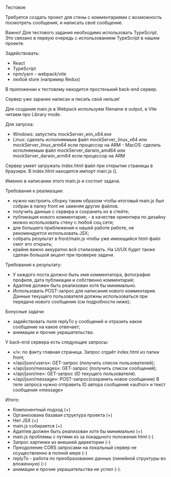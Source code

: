 Тестовое

Требуется создать проект для стены с комментариями с возможность посмотреть сообщения, и написать своё сообщение.

Важно! Для тестового задания необходимо использовать TypeScript. Это связано в первую очередь с использованием TypeScript в нашем проекте.

Задействовать:

- React
- TypeScript
- npm/yarn - webpack/vite
- любой store (например Redux)

В приложении к тестовому находится простенький back-end сервер.

Сервер уже заранее написан и писать свой нельзя!

Для создания main.js в Webpack используем filename в output, в Vite читаем про Library mode.

Для запуска:

- Windows: запустить mockServer_win_x64.exe
- Linux: сделать исполняемым файл mockServer_linux_x64 или mockServer_linux_arm64 если процессор на ARM - MacOS: сделать исполняемым файл mockServer_darwin_amd64 или mockServer_darwin_arm64 если процессор на ARM

Сервер умеет загружать index.html файл при открытии страницы в браузере. В index.html находится импорт main.js (<script src="/main.js"></script>).

Именно в написании этого main.js и состоит задача.

Требования к реалиазции:

- нужно настроить сборку таким образом чтобы итоговый main.js был собран в папку front не заменяя других файлов.
- получить данные с сервера и сохранить их в стейте;
- публикация нового комментария; - в качестве ориентира по дизайну можно использовать стену с любой соц сети;
- для большего приближения к нашей работе работе, не рекомендуется использовать JSX;
- собрать результат в front/main.js чтобы уже имеющийся html-файл смог его открыть;
- крайне важно аккуратно всё стилизовать. На UI/UX будет также сделан большой акцент при проверке задачи.

Требования к результату:

- У каждого поста должно быть имя комментатора, фотография профиля, дата публикации и собственно комментарий;
- Адаптив должен быть реализован хотя бы минимально.
- Использовать POST-запрос для написания нового комментария. Данные текущего пользователя должны использоваться при передаче нового сообщения (см подробности ниже);

Бонусные задачи:

- задействовать поля replyTo у сообщений и отразить какое сообщение на какое отвечает;
- анимации и прочие украшательства.

У back-end сервера есть следующие запросы:

- «/»: по факту главная страница. Запрос отдаёт index.html из папки front;
- «/api/json/users»: GET-запрос (получить список пользователей);
- «/api/json/messages»: GET-запрос (получить список сообщений);
- «/api/json/me»: GET-запрос (ID текущего пользователя).
- «/api/json/message»: POST-запрос(сохранить новое сообщение) В теле запроса нужно отправить ID автора сообщения «author» и текст сообщения «message»

Итого:

- Компонентный подход (+)
- Организована базавая структура проекта (+)
- Нет JSX (+)
- main.js собирается (+)
- Адаптив должен быть реализован хотя бы минимально (+)
- main.js проблемы с путями из за локадьного положения html (-)
- Запрос картинки из внешней директории (-)
- Преодоление CORS запросами на локальный сервер не осуществленно в полной мере (-)
- replyTo - работа по преобразованию данных (линейной структуры во вложенную) (-)
- анимации и прочие украшательства не успел (-).
